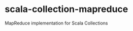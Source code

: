scala-collection-mapreduce
==========================

MapReduce implementation for Scala Collections